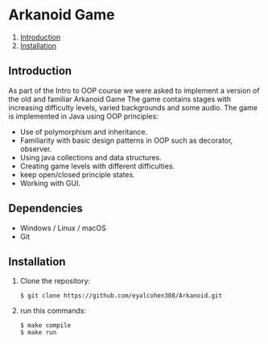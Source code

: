 # Arkanoid Game  
1. [Introduction](#introduction)
2. [Installation](#installation)


## Introduction
As part of the Intro to OOP course we were asked to implement a version of the old and familiar Arkanoid Game
The game contains stages with increasing difficulty levels, varied backgrounds and some audio.
The game is implemented in Java using OOP principles:
* Use of polymorphism and inheritance.
* Familiarity with basic design patterns in OOP such as decorator, observer.
* Using java collections and data structures.
* Creating game levels with different difficulties.
* keep open/closed principle states.
* Working with GUI.

## Dependencies
* Windows / Linux / macOS
* Git

## Installation
1. Clone the repository:  
    ```
    $ git clone https://github.com/eyalcohen308/Arkanoid.git
    ```
2. run this commands:
    ```
    $ make compile
    $ make run
    ```
